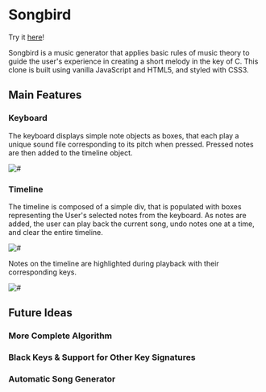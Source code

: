 # Songbird

Try it [here](https://matthaaa.github.io/songbird.com/)!

Songbird is a music generator that applies basic rules of music theory to guide the user's experience in creating a short melody in the key of C. This clone is built using vanilla JavaScript and HTML5, and styled with CSS3.

## Main Features

### Keyboard

The keyboard displays simple note objects as boxes, that each play a unique sound file corresponding to its pitch when pressed. Pressed notes are then added to the timeline object.

![#](https://s3.amazonaws.com/songbird-screenshots/basic.png)

### Timeline

The timeline is composed of a simple div, that is populated with boxes representing the User's selected notes from the keyboard. As notes are added, the user can play back the current song, undo notes one at a time, and clear the entire timeline.

![#](https://s3.amazonaws.com/songbird-screenshots/Screenshot+2018-03-17+18.12.09.png)

Notes on the timeline are highlighted during playback with their corresponding keys.

![#](https://s3.amazonaws.com/songbird-screenshots/Screenshot+2018-03-17+18.12.36.png)

## Future Ideas

### More Complete Algorithm

### Black Keys & Support for Other Key Signatures

### Automatic Song Generator
